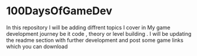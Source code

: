 # 100DaysOfGameDev
In this repository I will be adding diffrent topics I cover in My game development journey be it code , theory or level building .
I will be updating the readme section with further development and post some game links which you can download
